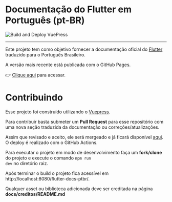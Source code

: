 # Documentação do Flutter em Português (pt-BR)

![Build and Deploy VuePress](https://github.com/vueda/flutter-docs-ptbr/workflows/Build%20and%20Deploy%20VuePress/badge.svg)

---

Este projeto tem como objetivo fornecer a documentação oficial do [Flutter](https://flutter.dev/docs) traduzido para o Português Brasileiro.

A versão mais recente está publicada com o GitHub Pages.

:point_right: [Clique aqui](https://vueda.github.io/flutter-docs-ptbr/) para acessar.

# Contribuindo

Esse projeto foi construído utilizando o [Vuepress](https://vuepress.vuejs.org/).

Para contribuir basta submeter um **Pull Request** para esse repositório com uma nova seção traduzida da documentação ou correções/atualizações.

Assim que revisado e aceito, ele será mergeado e já ficará disponível [aqui](https://vueda.github.io/flutter-docs-ptbr/). O deploy é realizado com o GitHub Actions.

Para executar o projeto em modo de desenvolvimento faça um **fork/clone** do projeto e execute o comando <code>npm run dev</code> no diretório raiz.

Após terminar o build o projeto fica acessível em http://localhost:8080/flutter-docs-ptbr/.

Qualquer asset ou biblioteca adicionada deve ser creditada na página **docs/creditos/README.md**
